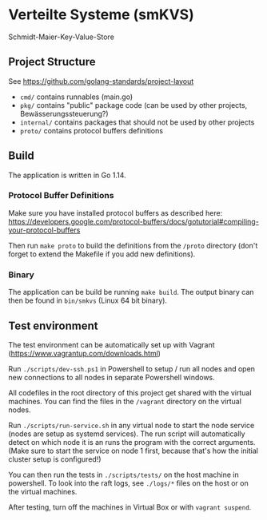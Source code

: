 # Verteilte Systeme (smKVS)

Schmidt-Maier-Key-Value-Store

## Project Structure

See https://github.com/golang-standards/project-layout

* `cmd/`  contains runnables (main.go)
* `pkg/` contains "public" package code (can be used by other projects, Bewässerungssteuerung?)
* `internal/` contains packages that should not be used by other projects 
* `proto/` contains protocol buffers definitions

## Build

The application is written in Go 1.14.

### Protocol Buffer Definitions

Make sure you have installed protocol buffers as described here: 
https://developers.google.com/protocol-buffers/docs/gotutorial#compiling-your-protocol-buffers

Then run `make proto` to build the definitions from the `/proto` directory
(don't forget to extend the Makefile if you add new definitions).

### Binary

The application can be build be running `make build`. The output binary
can then be found in `bin/smkvs` (Linux 64 bit binary).

## Test environment

The test environment can be automatically set up with Vagrant (https://www.vagrantup.com/downloads.html)

Run `./scripts/dev-ssh.ps1` in Powershell to setup / run all nodes and open new
connections to all nodes in separate Powershell windows.

All codefiles in the root directory of this project get shared with the
virtual machines. You can find the files in the `/vagrant` directory on
the virtual nodes.

Run `./scripts/run-service.sh` in any virtual node to start the node service (nodes
are setup as systemd services). The
run script will automatically detect on which node it is an runs the
program with the correct arguments. (Make sure to start the service on
node 1 first, because that's how the initial cluster setup is configured!)

You can then run the tests in `./scripts/tests/` on the host machine in powershell.
To look into the raft logs, see `./logs/*` files on the host or on the virtual machines.

After testing, turn off the machines in Virtual Box or with `vagrant suspend`.